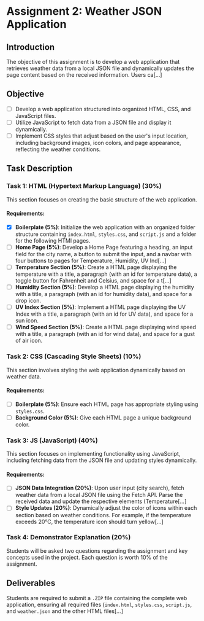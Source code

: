 # Assignment 2: Weather JSON Application

## Introduction

The objective of this assignment is to develop a web application that retrieves weather data from a local JSON file and dynamically updates the page content based on the received information. Users ca[...]

## Objective

- [ ] Develop a web application structured into organized HTML, CSS, and JavaScript files.
- [ ] Utilize JavaScript to fetch data from a JSON file and display it dynamically.
- [ ] Implement CSS styles that adjust based on the user's input location, including background images, icon colors, and page appearance, reflecting the weather conditions.

## Task Description

### Task 1: HTML (Hypertext Markup Language) (30%)

This section focuses on creating the basic structure of the web application.

#### Requirements:

- [x] **Boilerplate (5%)**: Initialize the web application with an organized folder structure containing `index.html`, `styles.css`, and `script.js` and a folder for the following HTMl pages.
- [ ] **Home Page (5%)**: Develop a Home Page featuring a heading, an input field for the city name, a button to submit the input, and a navbar with four buttons to pages for Temperature, Humidity, UV Ind[...]
- [ ] **Temperature Section (5%)**: Create a HTML page displaying the temperature with a title, a paragraph (with an id for temperature data), a toggle button for Fahrenheit and Celsius, and space for a t[...]
- [ ] **Humidity Section (5%)**: Develop a HTML page displaying the humidity with a title, a paragraph (with an id for humidity data), and space for a drop icon.
- [ ] **UV Index Section (5%)**: Implement a HTML page displaying the UV Index with a title, a paragraph (with an id for UV data), and space for a sun icon.
- [ ] **Wind Speed Section (5%)**: Create a HTML page displaying wind speed with a title, a paragraph (with an id for wind data), and space for a gust of air icon.

### Task 2: CSS (Cascading Style Sheets) (10%)

This section involves styling the web application dynamically based on weather data.

#### Requirements:

- [ ] **Boilerplate (5%)**: Ensure each HTML page has appropriate styling using `styles.css`.
- [ ] **Background Color (5%)**: Give each HTML page a unique background color.

### Task 3: JS (JavaScript) (40%)

This section focuses on implementing functionality using JavaScript, including fetching data from the JSON file and updating styles dynamically.

#### Requirements:

- [ ] **JSON Data Integration (20%)**: Upon user input (city search), fetch weather data from a local JSON file using the Fetch API. Parse the received data and update the respective elements (Temperature[...]
- [ ] **Style Updates (20%)**: Dynamically adjust the color of icons within each section based on weather conditions. For example, if the temperature exceeds 20°C, the temperature icon should turn yellow[...]

### Task 4: Demonstrator Explanation (20%)

Students will be asked two questions regarding the assignment and key concepts used in the project. Each question is worth 10% of the assignment.

## Deliverables

Students are required to submit a `.ZIP` file containing the complete web application, ensuring all required files (`index.html`, `styles.css`, `script.js`, and `weather.json` and the other HTML files[...]
